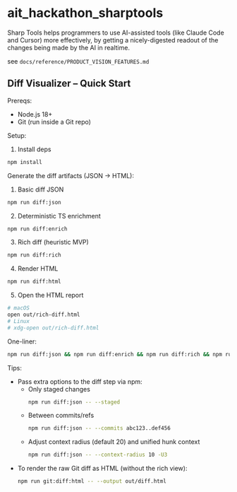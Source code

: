 # ait_hackathon_sharptools

Sharp Tools helps programmers to use AI-assisted tools (like Claude Code and Cursor) more effectively, by getting a nicely-digested readout of the changes being made by the AI in realtime.

see `docs/reference/PRODUCT_VISION_FEATURES.md`

## Diff Visualizer – Quick Start

Prereqs:
- Node.js 18+
- Git (run inside a Git repo)

Setup:
1) Install deps
```bash
npm install
```

Generate the diff artifacts (JSON → HTML):
1) Basic diff JSON
```bash
npm run diff:json
```
2) Deterministic TS enrichment
```bash
npm run diff:enrich
```
3) Rich diff (heuristic MVP)
```bash
npm run diff:rich
```
4) Render HTML
```bash
npm run diff:html
```
5) Open the HTML report
```bash
# macOS
open out/rich-diff.html
# Linux
# xdg-open out/rich-diff.html
```

One-liner:
```bash
npm run diff:json && npm run diff:enrich && npm run diff:rich && npm run diff:html && open out/rich-diff.html
```

Tips:
- Pass extra options to the diff step via npm:
  - Only staged changes
    ```bash
    npm run diff:json -- --staged
    ```
  - Between commits/refs
    ```bash
    npm run diff:json -- --commits abc123..def456
    ```
  - Adjust context radius (default 20) and unified hunk context
    ```bash
    npm run diff:json -- --context-radius 10 -U3
    ```
- To render the raw Git diff as HTML (without the rich view):
  ```bash
  npm run git:diff:html -- --output out/diff.html
  ```
